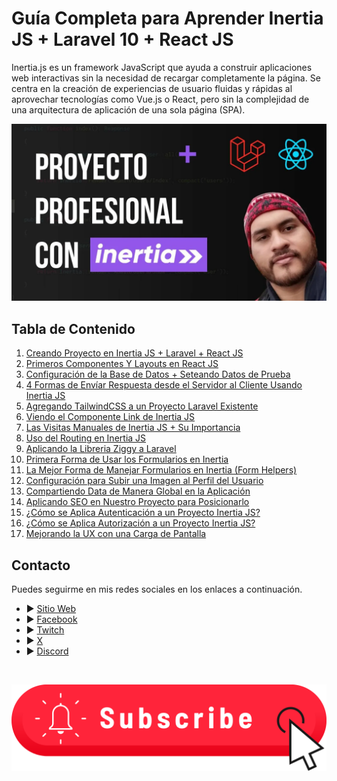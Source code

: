 # Guía Completa para Aprender Inertia JS + Laravel 10 + React JS

Inertia.js es un framework JavaScript que ayuda a construir aplicaciones web interactivas sin la necesidad de recargar completamente la página. Se centra en la creación de experiencias de usuario fluidas y rápidas al aprovechar tecnologías como Vue.js o React, pero sin la complejidad de una arquitectura de aplicación de una sola página (SPA).

<p align="center"><a href="https://www.youtube.com/playlist?list=PLs6-qUGNfXBlGn1b3kGzclzM32B9OXDUI" target="_blank"><img src="public/assets/image/inertia-repo.webp" width="1200" alt="Inertia JS Course"></a></p>

## Tabla de Contenido

1. [Creando Proyecto en Inertia JS + Laravel + React JS](https://youtu.be/mPflwQVvQtw?si=vpAmdGNMGVK5fdTs)
2. [Primeros Componentes Y Layouts en React JS](https://youtu.be/BVkBc6Bvph8?si=Q8481nsm2EZ4wqvU)
3. [Configuración de la Base de Datos + Seteando Datos de Prueba](https://youtu.be/29GiTkSFGcI?si=nByvR7HoDuOCeCB8)
4. [4 Formas de Envíar Respuesta desde el Servidor al Cliente Usando Inertia JS](https://youtu.be/i3t0--KiWw8?si=K9t0RFhU8qQ6TGSg)
5. [Agregando TailwindCSS a un Proyecto Laravel Existente](https://youtu.be/2y2du2Ngwlg?si=6AryhI-CgY4qNYjk)
6. [Viendo el Componente Link de Inertia JS](https://youtu.be/Z-ARZZnOmjU?si=x5XW1rDZ3QfE2IhA)
7. [Las Visitas Manuales de Inertia JS + Su Importancia](https://youtu.be/rNfmIjn9VXs?si=2sHtIV0tc8VwJBIf)
8. [Uso del Routing en Inertia JS](https://youtu.be/Z9t9t6CVqrs?si=cl1TxjutOLU1N_u5)
9. [Aplicando la Libreria Ziggy a Laravel](https://youtu.be/SswEl-9t1V0?si=YCAm1Xpa2oD5UWag)
10. [Primera Forma de Usar los Formularios en Inertia](https://youtu.be/hkbcva_5xuo?si=eBPXUDXbayr0N0sx)
11. [La Mejor Forma de Manejar Formularios en Inertia (Form Helpers)](https://youtu.be/-w_edoxxy_0?si=sX6dbQoSvpJAaUmd)
12. [Configuración para Subir una Imagen al Perfil del Usuario](https://youtu.be/aDKkk1ykuTY?si=rWvtScBhLSq7Kp77)
13. [Compartiendo Data de Manera Global en la Aplicación](https://youtu.be/hBFzBPLwOK0?si=pxiuamYK0vPbDaBB)
14. [Aplicando SEO en Nuestro Proyecto para Posicionarlo](https://youtu.be/6J8HV7gMrzA?si=EEqT594d7Ae39bgy)
15. [¿Cómo se Aplica Autenticación a un Proyecto Inertia JS?](https://youtu.be/uvGUfMw7o44?si=AzlLUKZ28xQP6G23)
16. [¿Cómo se Aplica Autorización a un Proyecto Inertia JS?](https://youtu.be/YjovF96gSmY?si=31uJTsJLZCHmuZtk)
17. [Mejorando la UX con una Carga de Pantalla](https://youtu.be/oJcyWPAa7VY?si=fBznefn7LVWdtSyT)

## Contacto

Puedes seguirme en mis redes sociales en los enlaces a continuación.

- ► [Sitio Web](https://cristhianjhl.com/)
- ► [Facebook](https://www.facebook.com/cristhianjhlcom)
- ► [Twitch](https://www.twitch.tv/cristhianjhlcom)
- ► [X](https://twitter.com/cristhianjhlcom)
- ► [Discord](https://discord.com/invite/atzzuqgB)

<br />
<p align="center"><a href="https://www.youtube.com/@cristhianjhlcom?sub_confirmation=1" target="_blank"><img src="public/assets/image/subscribe-button.png" width="1200" alt="Inertia JS Course"></a></p>
